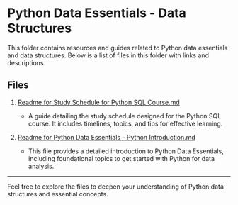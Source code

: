 # Python Data Essentials - Data Structures

This folder contains resources and guides related to Python data essentials and data structures. Below is a list of files in this folder with links and descriptions.

## Files

1. [Readme for Study Schedule for Python SQL Course.md](https://github.com/AbhijayG1992/Python_For_Data_Analysis/blob/main/Python-data-essentials-data-structures/Readme%20for%20Study%20Schedule%20for%20Python%20SQL%20Course.md)
   - A guide detailing the study schedule designed for the Python SQL course. It includes timelines, topics, and tips for effective learning.

2. [Readme for Python Data Essentials - Python Introduction.md](https://github.com/AbhijayG1992/Python_For_Data_Analysis/blob/main/Python-data-essentials-data-structures/Readme%20for%20Python%20Data%20Essentials%20-%20Python%20Introduction.md)
   - This file provides a detailed introduction to Python Data Essentials, including foundational topics to get started with Python for data analysis.


---

Feel free to explore the files to deepen your understanding of Python data structures and essential concepts.
